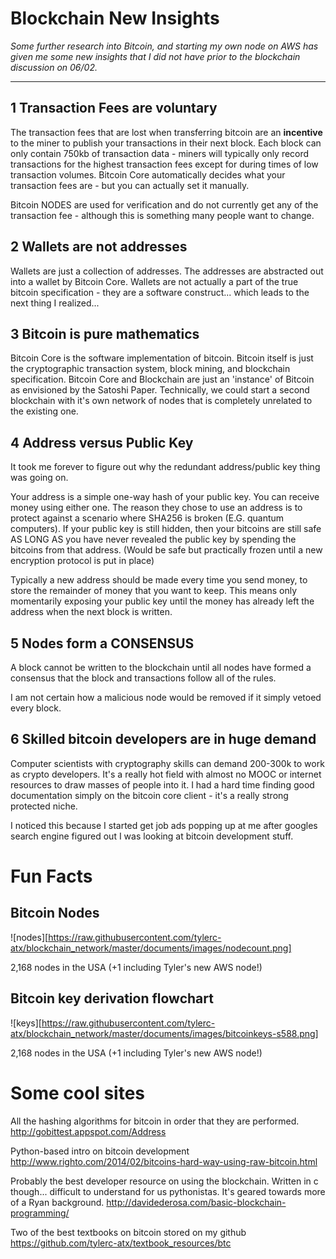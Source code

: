 
# Blockchain New Insights
_Some further research into Bitcoin, and starting my own node on AWS has given me some new insights that I did not have prior to the blockchain discussion on 06/02._

----
## 1 Transaction Fees are voluntary

The transaction fees that are lost when transferring bitcoin are an **incentive** to the miner to publish your transactions in their next block. Each block can only contain 750kb of transaction data - miners will typically only record transactions for the highest transaction fees except for during times of low transaction volumes. Bitcoin Core automatically decides what your transaction fees are - but you can actually set it manually.

Bitcoin NODES are used for verification and do not currently get any of the transaction fee - although this is something many people want to change.

## 2 Wallets are not addresses
Wallets are just a collection of addresses. The addresses are abstracted out into a wallet by Bitcoin Core. Wallets are not actually a part of the true bitcoin specification - they are a software construct... which leads to the next thing I realized...

## 3 Bitcoin is pure mathematics
Bitcoin Core is the software implementation of bitcoin. Bitcoin itself is just the cryptographic transaction system, block mining, and blockchain specification. Bitcoin Core and Blockchain are just an 'instance' of Bitcoin as envisioned by the Satoshi Paper. Technically, we could start a second blockchain with it's own network of nodes that is completely unrelated to the existing one.  

## 4 Address versus Public Key
It took me forever to figure out why the redundant address/public key thing was going on.

Your address is a simple one-way hash of your public key. You can receive money using either one. The reason they chose to use an address is to protect against a scenario where SHA256 is broken (E.G. quantum computers). If your public key is still hidden, then your bitcoins are still safe AS LONG AS you have never revealed the public key by spending the bitcoins from that address. (Would be safe but practically frozen until a new encryption protocol is put in place)

Typically a new address should be made every time you send money, to store the remainder of money that you want to keep. This means only momentarily exposing your public key until the money has already left the address when the next block is written.

## 5 Nodes form a CONSENSUS
A block cannot be written to the blockchain until all nodes have formed a consensus that the block and transactions follow all of the rules.

I am not certain how a malicious node would be removed if it simply vetoed every block.

## 6 Skilled bitcoin developers are in huge demand
Computer scientists with cryptography skills can demand 200-300k to work as crypto developers. It's a really hot field with almost no MOOC or internet resources to draw masses of people into it. I had a hard time finding good documentation simply on the bitcoin core client - it's a really strong protected niche.

I noticed this because I started get job ads popping up at me after googles search engine figured out I was looking at bitcoin development stuff.


# Fun Facts

## Bitcoin Nodes

![nodes][https://raw.githubusercontent.com/tylerc-atx/blockchain_network/master/documents/images/nodecount.png]

2,168 nodes in the USA (+1 including Tyler's new AWS node!)

## Bitcoin key derivation flowchart

![keys][https://raw.githubusercontent.com/tylerc-atx/blockchain_network/master/documents/images/bitcoinkeys-s588.png]

2,168 nodes in the USA (+1 including Tyler's new AWS node!)

# Some cool sites

All the hashing algorithms for bitcoin in order that they are performed.
http://gobittest.appspot.com/Address

Python-based intro on bitcoin development
http://www.righto.com/2014/02/bitcoins-hard-way-using-raw-bitcoin.html

Probably the best developer resource on using the blockchain. Written in
c though... difficult to understand for us pythonistas. It's geared towards more of a Ryan background.
http://davidederosa.com/basic-blockchain-programming/

Two of the best textbooks on bitcoin stored on my github
https://github.com/tylerc-atx/textbook_resources/btc
